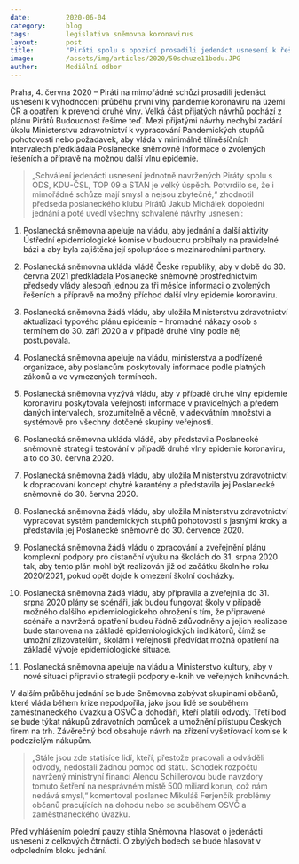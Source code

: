 ```yaml
---
date:         2020-06-04
category:     blog
tags:         legislativa sněmovna koronavirus
layout:       post
title:        "Piráti spolu s opozicí prosadili jedenáct usnesení k řešení pandemické krize. O dalších návrzích se bude jednat odpoledne"
image:        /assets/img/articles/2020/50schuze11bodu.JPG
author:       Mediální odbor
---  
```


 

Praha, 4. června 2020 – Piráti na mimořádné schůzi prosadili jedenáct usnesení k vyhodnocení průběhu první vlny pandemie koronaviru na území ČR a opatření k prevenci druhé vlny. Velká část přijatých návrhů pochází z plánu Pirátů Budoucnost řešíme teď. Mezi přijatými návrhy nechybí zadání úkolu Ministerstvu zdravotnictví k vypracování Pandemických stupňů pohotovosti nebo požadavek, aby vláda v minimálně tříměsíčních intervalech předkládala Poslanecké sněmovně informace o zvolených řešeních a přípravě na možnou další vlnu epidemie.

> „Schválení jedenácti usnesení jednotně navržených Piráty spolu s ODS, KDU-ČSL, TOP 09 a STAN  je velký úspěch. Potvrdilo se, že i mimořádné schůze mají smysl a nejsou zbytečné,“ zhodnotil předseda poslaneckého klubu Pirátů Jakub Michálek dopolední jednání a poté uvedl všechny schválené návrhy usnesení:

1) Poslanecká sněmovna apeluje na vládu, aby jednání a další aktivity Ústřední epidemiologické komise v budoucnu probíhaly na pravidelné bázi a aby byla zajištěna její spolupráce s mezinárodními partnery.

2) Poslanecká sněmovna ukládá vládě České republiky, aby v době do 30. června 2021 předkládala Poslanecké sněmovně prostřednictvím předsedy vlády alespoň jednou za tři měsíce informaci o zvolených řešeních a přípravě na možný příchod další vlny epidemie koronaviru.

3) Poslanecká sněmovna žádá vládu, aby uložila Ministerstvu zdravotnictví aktualizaci typového plánu epidemie – hromadné nákazy osob s termínem do 30. září 2020 a v případě druhé vlny podle něj postupovala.

4) Poslanecká sněmovna apeluje na vládu, ministerstva a podřízené organizace, aby poslancům poskytovaly informace podle platných zákonů a ve vymezených termínech.

5) Poslanecká sněmovna vyzývá vládu, aby v případě druhé vlny epidemie koronaviru poskytovala veřejnosti informace v pravidelných a předem daných intervalech, srozumitelně a věcně, v adekvátním množství a systémově pro všechny dotčené skupiny veřejnosti.

6) Poslanecká sněmovna ukládá vládě, aby představila Poslanecké sněmovně strategii testování v případě druhé vlny epidemie koronaviru, a to do 30. června 2020.

7) Poslanecká sněmovna žádá vládu, aby uložila Ministerstvu zdravotnictví k dopracování koncept chytré karantény a představila jej Poslanecké sněmovně do 30. června 2020.

8) Poslanecká sněmovna žádá vládu, aby uložila Ministerstvu zdravotnictví vypracovat systém pandemických stupňů pohotovosti s jasnými kroky a představila jej Poslanecké sněmovně do 30. července 2020.

9) Poslanecká sněmovna žádá vládu o zpracování a zveřejnění plánu komplexní podpory pro distanční výuku na školách do 31. srpna 2020 tak, aby tento plán mohl být realizován již od začátku školního roku 2020/2021, pokud opět dojde k omezení školní docházky.

10) Poslanecká sněmovna žádá vládu, aby připravila a zveřejnila do 31. srpna 2020 plány se scénáři, jak budou fungovat školy v případě možného dalšího epidemiologického ohrožení s tím, že připravené scénáře a navržená opatření budou řádně zdůvodněny a jejich realizace bude stanovena na základě epidemiologických indikátorů, čímž se umožní zřizovatelům, školám i veřejnosti předvídat možná opatření na základě vývoje epidemiologické situace.

11) Poslanecká sněmovna apeluje na vládu a Ministerstvo kultury, aby v nové situaci připravilo strategii podpory e-knih ve veřejných knihovnách.

V dalším průběhu jednání se bude Sněmovna zabývat skupinami občanů, které vláda během krize nepodpořila, jako jsou lidé se souběhem zaměstnaneckého úvazku a OSVČ a dohodáři, kteří platili odvody. Třetí bod se bude týkat nákupů zdravotních pomůcek a umožnění přístupu Českých firem na trh. Závěrečný bod obsahuje návrh na zřízení vyšetřovací komise k podezřelým nákupům.

> „Stále jsou zde statisíce lidí, kteří, přestože pracovali a odváděli odvody, nedostali žádnou pomoc od státu. Schodek rozpočtu navržený ministryní financí Alenou Schillerovou bude navzdory tomuto šetření na nesprávném místě 500 miliard korun, což nám nedává smysl,“ komentoval poslanec Mikuláš Ferjenčík problémy občanů pracujících na dohodu nebo se souběhem OSVČ a zaměstnaneckého úvazku.

Před vyhlášením polední pauzy stihla Sněmovna hlasovat o jedenácti usnesení z celkových čtrnácti. O zbylých bodech se bude hlasovat v odpoledním bloku jednání.  
